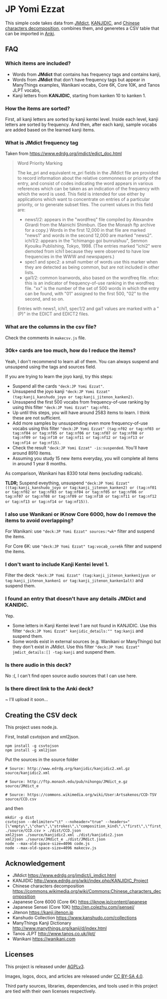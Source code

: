 
# JP Yomi Ezzat 

This simple code takes data from [JMdict](https://www.edrdg.org/jmdict/j_jmdict.html), [KANJIDIC](http://www.edrdg.org/wiki/index.php/KANJIDIC_Project), and [Chinese characters decomposition](https://commons.wikimedia.org/wiki/Commons:Chinese_characters_decomposition), combines them, and generetes a CSV table that can be imported in [Anki](https://apps.ankiweb.net).

## FAQ

### Which items are included?

- Words from **JMdict** that contains has frequency tags and contains kanji,
- Words from **JMdict** that don't have frequency tags but appear in ManyThings examples, Wanikani vocabs, Core 6K, Core 10K, and Tanos JLPT vocabs, 
- Kanji letters from **KANJIDIC**, starting from kanken 10 to kanken 1.

### How the items are sorted?

First, all kanji letters are sorted by kanji kentei level. Inside each level, kanji letters are sorted by frequency. And then, after each kanji, sample vocabs are added based on the learned kanji items.

### What is JMdict frequency tag

Taken from https://www.edrdg.org/jmdict/edict_doc.html

> Word Priority Marking
> 
> The ke_pri and equivalent re_pri fields in the JMdict file are provided to record information about the relative commonness or priority of the entry, and consist of codes indicating the word appears in various references which can be taken as an indication of the frequency with which the word is used. This field is intended for use either by applications which want to concentrate on entries of a particular priority, or to generate subset files. The current values in this field are:
> 
> - news1/2: appears in the "wordfreq" file compiled by Alexandre Girardi from the Mainichi Shimbun. (See the Monash ftp archive for a copy.) Words in the first 12,000 in that file are marked "news1" and words in the second 12,000 are marked "news2".
> ichi1/2: appears in the "Ichimango goi bunruishuu", Senmon Kyouiku Publishing, Tokyo, 1998. (The entries marked "ichi2" were demoted from ichi1 because they were observed to have low frequencies in the WWW and newspapers.)
> - spec1 and spec2: a small number of words use this marker when they are detected as being common, but are not included in other lists.
> - gai1/2: common loanwords, also based on the wordfreq file.
> nfxx: this is an indicator of frequency-of-use ranking in the wordfreq file. "xx" is the number of the set of 500 words in which the entry can be found, with "01" assigned to the first 500, "02" to the second, and so on.
> 
> Entries with news1, ichi1, spec1/2 and gai1 values are marked with a "(P)" in the EDICT and EDICT2 files.

### What are the columns in the csv file?

Check the comments in `makecsv.js` file.

### 30k+ cards are too much, how do I reduce the items?

Yeah, I don't recommend to learn all of them. You can always suspend and unsuspend using the tags and sources field.

If you are trying to learn the joyo kanji, try this steps:
- Suspend all the cards `"deck:JP Yomi Ezzat"`.
- Unsuspend the joyo kanji `"deck:JP Yomi Ezzat" (tag:kanji_kanshudo_joyo or tag:kanji_jitenon_kanken2)`.
- Unsuspend the first 500 vocabs from frequency-of-use ranking by using this filter `"deck:JP Yomi Ezzat" tag:nf01`.
- Up until this steps, you will have around 2583 items to learn. I think these are not sufficient. 
- Add more samples by unsuspending even more frequency-of-use vocabs using this filter `"deck:JP Yomi Ezzat" (tag:nf02 or tag:nf03 or tag:nf04 or tag:nf05 or tag:nf06 or tag:nf07 or tag:nf08 or tag:nf09 or tag:nf10 or tag:nf11 or tag:nf12 or tag:nf13 or tag:nf14 or tag:nf15)`.
- Check the result `"deck:JP Yomi Ezzat" -is:suspended`. You'll have around 8910 items.
- Assuming you study 15 new items everyday, you will complete all items in around 1 year 8 months.

As comparison, Wanikani has 8330 total items (excluding radicals).

**TLDR;** Suspend eveything, unsuspend `"deck:JP Yomi Ezzat" ((tag:kanji_kanshudo_joyo or tag:kanji_jitenon_kanken2) or (tag:nf01 or tag:nf02 or tag:nf03 or tag:nf04 or tag:nf05 or tag:nf06 or tag:nf07 or tag:nf08 or tag:nf09 or tag:nf10 or tag:nf11 or tag:nf12 or tag:nf13 or tag:nf14 or tag:nf15))`.

### I also use Wanikani or iKnow Core 6000, how do I remove the items to avoid overlapping? 

For Wanikani: use `"deck:JP Yomi Ezzat" sources:*wk*` filter and suspend the items.

For Core 6K: use `"deck:JP Yomi Ezzat" tag:vocab_core6k` filter and suspend the items.


### I don't want to include Kanji Kentei level 1.

Filter the deck `"deck:JP Yomi Ezzat" (tag:kanji_jitenon_kanken1jyun or tag:kanji_jitenon_kanken1 or tag:kanji_jitenon_kanken1alt)` and suspend them.

### I found an entry that doesn't have any details JMDict and KANIDIC.

Yep.

- Some letters in Kanji Kentei level 1 are not found in KANJIDIC. Use this filter `"deck:JP Yomi Ezzat" kanjidic_details:"" tag:kanji` and suspend them.
- Some words exist in external sources (e.g. Wanikani or ManyThings) but they don't exist in JMdict. Use this filter `"deck:JP Yomi Ezzat" jmdict_details:[] -tag:kanji` and suspend them.

### Is there audio in this deck? 

No :(, I can't find open source audio sources that I can use here.

### Is there direct link to the Anki deck?

~ I'll upload it soon...

## Creating the CSV deck

This project uses node.js.

First, Install csvtojson and xml2json.

```
npm install -g csvtojson
npm install -g xml2json
```

Put the sources in the source folder
```
# Source: http://www.edrdg.org/kanjidic/kanjidic2.xml.gz
source/kanjidic2.xml

# Source: http://ftp.monash.edu/pub/nihongo/JMdict_e.gz
source/JMdict_e

# Source: https://commons.wikimedia.org/wiki/User:Artsakenos/CCD-TSV
source/CCD.csv
```

and then

```
mkdir -p dist
csvtojson --delimiter="\t" --noheader="true" --headers="[\"empty\",\"char\",\"strokes\",\"composition_kind\",\"first\",\"first_strokes\",\"first_verification\",\"second\",\"second_strokes\",\"second_verification\",\"cangjie_coding\",\"radical\"]" ./source/CCD.csv > ./dist/CCD.json
xml2json ./source/kanjidic2.xml ./dist/kanjidic2.json
xml2json ./source/JMdict_e ./dist/JMdict.json
node --max-old-space-size=4096 code.js
node --max-old-space-size=4096 makecsv.js
```

## Acknowledgement

- JMdict https://www.edrdg.org/jmdict/j_jmdict.html
- KANJIDIC http://www.edrdg.org/wiki/index.php/KANJIDIC_Project
- Chinese characters decomposition https://commons.wikimedia.org/wiki/Commons:Chinese_characters_decomposition
- Japanese Core 6000 (Core 6K) https://iknow.jp/content/japanese
- Japanese Sensei (Core 10K) http://en.colezhu.com/jsensei/
- Jitenon https://kanji.jitenon.jp
- Kanshudo Collection https://www.kanshudo.com/collections
- ManyThings Kanji Dictionary http://www.manythings.org/kanji/d/index.html
- Tanos JLPT http://www.tanos.co.uk/jlpt/
- Wanikani https://wanikani.com

## Licenses

This project is released under [AGPLv3](http://www.gnu.org/licenses/agpl-3.0.html). 

Images, logos, docs, and articles are released under [CC BY-SA 4.0](https://creativecommons.org/licenses/by-sa/4.0/). 

Third party sources, libraries, dependencies, and tools used in this project are tied with their own licenses respectively.